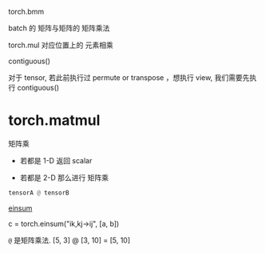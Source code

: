 torch.bmm

batch 的 矩阵与矩阵的  矩阵乘法


torch.mul  对应位置上的 元素相乘


contiguous()

对于 tensor, 若此前执行过 permute or transpose ，想执行 view, 我们需要先执行 contiguous()

# torch.matmul
 矩阵乘

- 若都是 1-D 返回 scalar

- 若都是 2-D 那么进行 矩阵乘

```python
tensorA @ tensorB
```


[einsum](https://zhuanlan.zhihu.com/p/361209187)

c = torch.einsum("ik,kj->ij", [a, b])

`@` 是矩阵乘法.  [5, 3] @ [3, 10] = [5, 10]